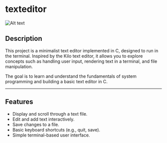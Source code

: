 # texteditor
![Alt text](https://jimmyhmiller.github.io/images/editor-intro.webp)


## Description

This project is a minimalist text editor implemented in C, designed to run in the terminal. Inspired by the Kilo text editor, it allows you to explore concepts such as handling user input, rendering text in a terminal, and file manipulation.

The goal is to learn and understand the fundamentals of system programming and building a basic text editor in C.

---

## Features

- Display and scroll through a text file.
- Edit and add text interactively.
- Save changes to a file.
- Basic keyboard shortcuts (e.g., quit, save).
- Simple terminal-based user interface.
